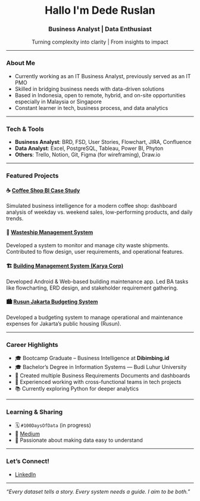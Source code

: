 <h1 align="center">Hallo I'm Dede Ruslan</h1>
<h3 align="center">Business Analyst | Data Enthusiast</h3>

<p align="center">
Turning complexity into clarity | From insights to impact
</p>

---

### About Me
- Currently working as an IT Business Analyst, previously served as an IT PMO
- Skilled in bridging business needs with data-driven solutions
- Based in Indonesia, open to remote, hybrid, and on-site opportunities especially in Malaysia or Singapore
- Constant learner in tech, business process, and data analytics

---

### Tech & Tools
- **Business Analyst**: BRD, FSD, User Stories, Flowchart, JIRA, Confluence
- **Data Analyst**:  Excel, PostgreSQL, Tableau, Power BI, Phyton
- **Others**: Trello, Notion, Git, Figma (for wireframing), Draw.io

---

### Featured Projects
#### ☕ [Coffee Shop BI Case Study](https://github.com/ruslandede/coffeeshop-BI-Study-Case)
Simulated business intelligence for a modern coffee shop: dashboard analysis of weekday vs. weekend sales, low-performing products, and daily trends.
#### 🚛 [Wasteship Management System ](https://github.com/ruslandede/SHPWasteship-Management-System)
Developed a system to monitor and manage city waste shipments. Contributed to flow design, user requirements, and operational features.
#### 🏗️ [Building Management System (Karya Corp)](https://github.com/ruslandede/karyacorpBMS)
Developed Android & Web-based building maintenance app. Led BA tasks like flowcharting, ERD design, and stakeholder requirement gathering.
#### 🏙️ [Rusun Jakarta Budgeting System](https://github.com/ruslandede/rusunjakartabudgeting)
Developed a budgeting system to manage operational and maintenance expenses for Jakarta’s public housing (Rusun).



---

### Career Highlights
- 🎓 Bootcamp Graduate – Business Intelligence at **Dibimbing.id**
- 🎓 Bachelor’s Degree in Information Systems — Budi Luhur University
- 📃 Created multiple Business Requirements Documents and dashboards
- 🧩 Experienced working with cross-functional teams in tech projects
- 📚 Currently exploring Python for deeper analytics

---

### Learning & Sharing
- 🗓️ `#100DaysOfData` (in progress)
- 📄 [Medium](https://medium.com/@ruslandede) 
- 📌 Passionate about making data easy to understand

---

### Let’s Connect!
- [LinkedIn](https://linkedin.com/in/ruslandede)

---

*“Every dataset tells a story. Every system needs a guide. I aim to be both.”*

